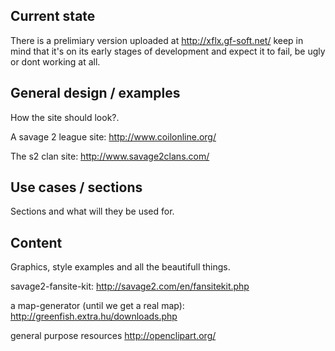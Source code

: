 ## Current state ##

There is a prelimiary version uploaded at http://xflx.gf-soft.net/ keep in mind that it's on its early stages of development and expect it to fail, be ugly or dont working at all.

## General design / examples ##
How the site should look?.

A savage 2 league site: http://www.coilonline.org/

The s2 clan site: http://www.savage2clans.com/


## Use cases / sections ##
Sections and what will they be used for.


## Content ##
Graphics, style examples and all the beautifull things.

savage2-fansite-kit: http://savage2.com/en/fansitekit.php

a map-generator (until we get a real map): http://greenfish.extra.hu/downloads.php

general purpose resources http://openclipart.org/